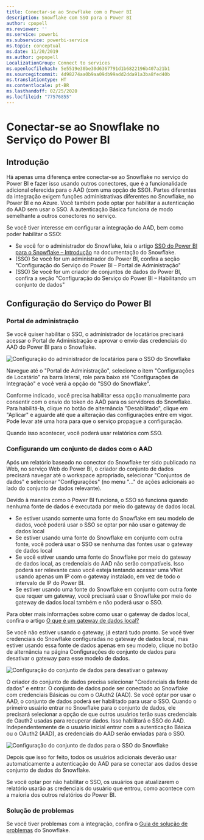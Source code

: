 ```yaml
---
title: Conectar-se ao Snowflake com o Power BI
description: Snowflake com SSO para o Power BI
author: cpopell
ms.reviewer: ''
ms.service: powerbi
ms.subservice: powerbi-service
ms.topic: conceptual
ms.date: 11/20/2019
ms.author: gepopell
LocalizationGroup: Connect to services
ms.openlocfilehash: 5e5519e30be30d6367791d1b6822196b407a21b1
ms.sourcegitcommit: 4d98274aa0b9aa09db99add2dda91a3ba8fed40b
ms.translationtype: HT
ms.contentlocale: pt-BR
ms.lasthandoff: 02/25/2020
ms.locfileid: "77576855"
---
```

#  <a name="connecting-to-snowflake-in-power-bi-service"></a>Conectar-se ao Snowflake no Serviço do Power BI

## <a name="introduction"></a>Introdução

Há apenas uma diferença entre conectar-se ao Snowflake no serviço do Power BI e fazer isso usando outros conectores, que é a funcionalidade adicional oferecida para o AAD (com uma opção de SSO). Partes diferentes da integração exigem funções administrativas diferentes no Snowflake, no Power BI e no Azure. Você também pode optar por habilitar a autenticação do AAD sem usar o SSO. A autenticação Básica funciona de modo semelhante a outros conectores no serviço.

Se você tiver interesse em configurar a integração do AAD, bem como poder habilitar o SSO:
* Se você for o administrador do Snowflake, leia o artigo [SSO do Power BI para o Snowflake – Introdução](https://docs.snowflake.net/manuals/LIMITEDACCESS/oauth-powerbi.html) na documentação do Snowflake.
* (SSO) Se você for um administrador do Power BI, confira a seção "Configuração do Serviço do Power BI – Portal de Administração"
* (SSO) Se você for um criador de conjuntos de dados do Power BI, confira a seção "Configuração do Serviço do Power BI – Habilitando um conjunto de dados"

## <a name="power-bi-service-configuration"></a>Configuração do Serviço do Power BI

### <a name="admin-portal"></a>Portal de administração

Se você quiser habilitar o SSO, o administrador de locatários precisará acessar o Portal de Administração e aprovar o envio das credenciais do AAD do Power BI para o Snowflake.

![Configuração do administrador de locatários para o SSO do Snowflake](media/service-connect-snowflake/snowflakessotenant.png)

Navegue até o "Portal de Administração", selecione o item "Configurações de Locatário" na barra lateral, role para baixo até "Configurações de Integração" e você verá a opção do "SSO do Snowflake".

Conforme indicado, você precisa habilitar essa opção manualmente para consentir com o envio do token do AAD para os servidores do Snowflake. Para habilitá-la, clique no botão de alternância "Desabilitado", clique em "Aplicar" e aguarde até que a alteração das configurações entre em vigor. Pode levar até uma hora para que o serviço propague a configuração.

Quando isso acontecer, você poderá usar relatórios com SSO.

### <a name="configuring-a-dataset-with-aad"></a>Configurando um conjunto de dados com o AAD

Após um relatório baseado no conector do Snowflake ter sido publicado na Web, no serviço Web do Power BI, o criador do conjunto de dados precisará navegar até o workspace apropriado, selecionar "Conjuntos de dados" e selecionar "Configurações" (no menu "..." de ações adicionais ao lado do conjunto de dados relevante).

Devido à maneira como o Power BI funciona, o SSO só funciona quando nenhuma fonte de dados é executada por meio do gateway de dados local.

* Se estiver usando somente uma fonte do Snowflake em seu modelo de dados, você poderá usar o SSO se optar por não usar o gateway de dados local
* Se estiver usando uma fonte do Snowflake em conjunto com outra fonte, você poderá usar o SSO se nenhuma das fontes usar o gateway de dados local
* Se você estiver usando uma fonte do Snowflake por meio do gateway de dados local, as credenciais do AAD não serão compatíveis. Isso poderá ser relevante caso você esteja tentando acessar uma VNet usando apenas um IP com o gateway instalado, em vez de todo o intervalo de IP do Power BI.
* Se estiver usando uma fonte do Snowflake em conjunto com outra fonte que requer um gateway, você precisará usar o Snowflake por meio do gateway de dados local também e não poderá usar o SSO.

Para obter mais informações sobre como usar o gateway de dados local, confira o artigo [O que é um gateway de dados local?](https://docs.microsoft.com/power-bi/service-gateway-onprem)

Se você não estiver usando o gateway, já estará tudo pronto. Se você tiver credenciais do Snowflake configuradas no gateway de dados local, mas estiver usando essa fonte de dados apenas em seu modelo, clique no botão de alternância na página Configurações do conjunto de dados para desativar o gateway para esse modelo de dados.

![Configuração do conjunto de dados para desativar o gateway](media/service-connect-snowflake/snowflake_gateway_toggle_off.png)

O criador do conjunto de dados precisa selecionar "Credenciais da fonte de dados" e entrar. O conjunto de dados pode ser conectado ao Snowflake com credenciais Básicas ou com o OAuth2 (AAD). Se você optar por usar o AAD, o conjunto de dados poderá ser habilitado para usar o SSO. Quando o primeiro usuário entrar no Snowflake para o conjunto de dados, ele precisará selecionar a opção de que outros usuários terão suas credenciais de Oauth2 usadas para recuperar dados. Isso habilitará o SSO do AAD. Independentemente de o usuário inicial entrar com a autenticação Básica ou o OAuth2 (AAD), as credenciais do AAD serão enviadas para o SSO. 

![Configuração do conjunto de dados para o SSO do Snowflake](media/service-connect-snowflake/snowflakessocredui.png)

Depois que isso for feito, todos os usuários adicionais deverão usar automaticamente a autenticação do AAD para se conectar aos dados desse conjunto de dados do Snowflake.

Se você optar por não habilitar o SSO, os usuários que atualizarem o relatório usarão as credenciais do usuário que entrou, como acontece com a maioria dos outros relatórios do Power BI.

### <a name="troubleshooting"></a>Solução de problemas

Se você tiver problemas com a integração, confira o [Guia de solução de problemas](https://docs.snowflake.net/manuals/LIMITEDACCESS/oauth-powerbi.html#troubleshooting) do Snowflake.

